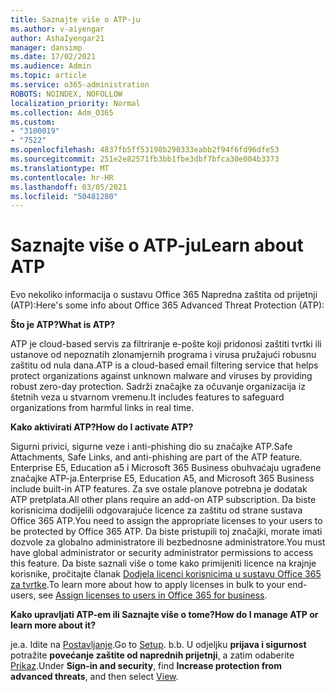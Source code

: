 ```yaml
---
title: Saznajte više o ATP-ju
ms.author: v-aiyengar
author: AshaIyengar21
manager: dansimp
ms.date: 17/02/2021
ms.audience: Admin
ms.topic: article
ms.service: o365-administration
ROBOTS: NOINDEX, NOFOLLOW
localization_priority: Normal
ms.collection: Adm_O365
ms.custom:
- "3100019"
- "7522"
ms.openlocfilehash: 4837fb5ff53198b290333eabb2f94f6fd96dfe53
ms.sourcegitcommit: 251e2e82571fb3bb1fbe3dbf7bfca30e004b3373
ms.translationtype: MT
ms.contentlocale: hr-HR
ms.lasthandoff: 03/05/2021
ms.locfileid: "50481280"
---
```

# <a name="learn-about-atp"></a><span data-ttu-id="dfe86-102">Saznajte više o ATP-ju</span><span class="sxs-lookup"><span data-stu-id="dfe86-102">Learn about ATP</span></span>

<span data-ttu-id="dfe86-103">Evo nekoliko informacija o sustavu Office 365 Napredna zaštita od prijetnji (ATP):</span><span class="sxs-lookup"><span data-stu-id="dfe86-103">Here's some info about Office 365 Advanced Threat Protection (ATP):</span></span>

<span data-ttu-id="dfe86-104">**Što je ATP?**</span><span class="sxs-lookup"><span data-stu-id="dfe86-104">**What is ATP?**</span></span>

<span data-ttu-id="dfe86-105">ATP je cloud-based servis za filtriranje e-pošte koji pridonosi zaštiti tvrtki ili ustanove od nepoznatih zlonamjernih programa i virusa pružajući robusnu zaštitu od nula dana.</span><span class="sxs-lookup"><span data-stu-id="dfe86-105">ATP is a cloud-based email filtering service that helps protect organizations against unknown malware and viruses by providing robust zero-day protection.</span></span> <span data-ttu-id="dfe86-106">Sadrži značajke za očuvanje organizacija iz štetnih veza u stvarnom vremenu.</span><span class="sxs-lookup"><span data-stu-id="dfe86-106">It includes features to safeguard organizations from harmful links in real time.</span></span>

<span data-ttu-id="dfe86-107">**Kako aktivirati ATP?**</span><span class="sxs-lookup"><span data-stu-id="dfe86-107">**How do I activate ATP?**</span></span>

<span data-ttu-id="dfe86-108">Sigurni privici, sigurne veze i anti-phishing dio su značajke ATP.</span><span class="sxs-lookup"><span data-stu-id="dfe86-108">Safe Attachments, Safe Links, and anti-phishing are part of the ATP feature.</span></span> <span data-ttu-id="dfe86-109">Enterprise E5, Education a5 i Microsoft 365 Business obuhvaćaju ugrađene značajke ATP-ja.</span><span class="sxs-lookup"><span data-stu-id="dfe86-109">Enterprise E5, Education A5, and Microsoft 365 Business include built-in ATP features.</span></span> <span data-ttu-id="dfe86-110">Za sve ostale planove potrebna je dodatak ATP pretplata.</span><span class="sxs-lookup"><span data-stu-id="dfe86-110">All other plans require an add-on ATP subscription.</span></span> <span data-ttu-id="dfe86-111">Da biste korisnicima dodijelili odgovarajuće licence za zaštitu od strane sustava Office 365 ATP.</span><span class="sxs-lookup"><span data-stu-id="dfe86-111">You need to assign the appropriate licenses to your users to be protected by Office 365 ATP.</span></span> <span data-ttu-id="dfe86-112">Da biste pristupili toj značajki, morate imati dozvole za globalno administratore ili bezbednosne administratore.</span><span class="sxs-lookup"><span data-stu-id="dfe86-112">You must have global administrator or security administrator permissions to access this feature.</span></span> <span data-ttu-id="dfe86-113">Da biste saznali više o tome kako primijeniti licence na krajnje korisnike, pročitajte članak [Dodjela licenci korisnicima u sustavu Office 365 za tvrtke](https://go.microsoft.com/fwlink/?linkid=2093435).</span><span class="sxs-lookup"><span data-stu-id="dfe86-113">To learn more about how to apply licenses in bulk to your end-users, see [Assign licenses to users in Office 365 for business](https://go.microsoft.com/fwlink/?linkid=2093435).</span></span>

<span data-ttu-id="dfe86-114">**Kako upravljati ATP-em ili Saznajte više o tome?**</span><span class="sxs-lookup"><span data-stu-id="dfe86-114">**How do I manage ATP or learn more about it?**</span></span>

<span data-ttu-id="dfe86-115">je.</span><span class="sxs-lookup"><span data-stu-id="dfe86-115">a.</span></span> <span data-ttu-id="dfe86-116">Idite na [Postavljanje](https://go.microsoft.com/fwlink/p/?linkid=2075721).</span><span class="sxs-lookup"><span data-stu-id="dfe86-116">Go to [Setup](https://go.microsoft.com/fwlink/p/?linkid=2075721).</span></span>
<span data-ttu-id="dfe86-117">b.</span><span class="sxs-lookup"><span data-stu-id="dfe86-117">b.</span></span> <span data-ttu-id="dfe86-118">U odjeljku **prijava i sigurnost** potražite **povećanje zaštite od naprednih prijetnji**, a zatim odaberite [Prikaz](https://go.microsoft.com/fwlink/?linkid=2109302).</span><span class="sxs-lookup"><span data-stu-id="dfe86-118">Under **Sign-in and security**, find **Increase protection from advanced threats**, and then select [View](https://go.microsoft.com/fwlink/?linkid=2109302).</span></span>
